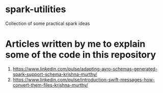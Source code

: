 # spark-utilities
Collection of some practical spark ideas

# Articles written by me to explain some of the code in this repository

1. https://www.linkedin.com/pulse/adapting-avro-schemas-generated-spark-support-schema-krishna-murthy/
2. https://www.linkedin.com/pulse/introduction-swift-messages-how-convert-them-files-krishna-murthy/
